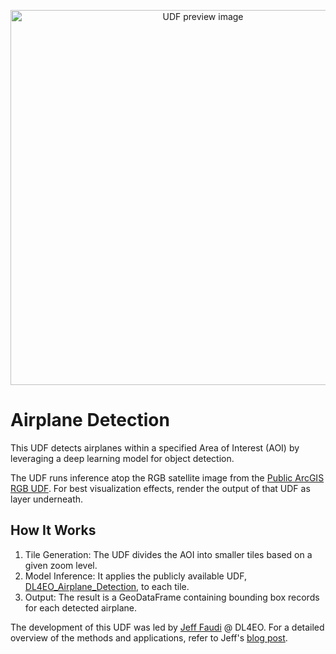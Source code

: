 <!--fused:preview-->
<p align="center"><img src="https://fused-magic.s3.us-west-2.amazonaws.com/thumbnails/udfs-staging/dl4eo_aoi.png" width="600" alt="UDF preview image"></p>

<!--fused:readme-->
# Airplane Detection

This UDF detects airplanes within a specified Area of Interest (AOI) by leveraging a deep learning model for object detection.

The UDF runs inference atop the RGB satellite image from the [Public ArcGIS RGB UDF](https://www.fused.io/workbench/catalog/Arcgis_Rgb-b58b7a3c-3dc0-4e9d-9bdd-7092f3ea9817). For best visualization effects, render the output of that UDF as layer underneath.

## How It Works

1. Tile Generation: The UDF divides the AOI into smaller tiles based on a given zoom level.
2. Model Inference: It applies the publicly available UDF, [DL4EO_Airplane_Detection](https://www.fused.io/workbench/catalog/DL4EO_Airplane_Detection-d0d1cee6-f7fe-4f26-9a84-a7cb130d20cb), to each tile.
3. Output: The result is a GeoDataFrame containing bounding box records for each detected airplane.


The development of this UDF was led by [Jeff Faudi](https://www.linkedin.com/in/faudi/) @ DL4EO. For a detailed overview of the methods and applications, refer to Jeff's [blog post](https://docs.fused.io/blog/ai-for-object-detection-on-50cm-imagery/).


